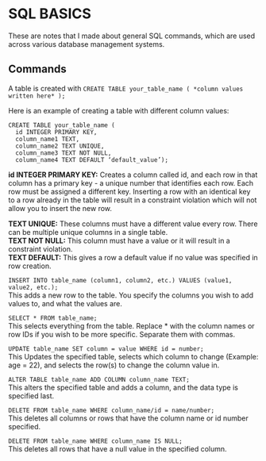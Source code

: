 # SQL BASICS
These are notes that I made about general SQL commands, which are used across various database management systems.

## Commands
A table is created with `CREATE TABLE your_table_name ( *column values written here* );`

Here is an example of creating a table with different column values:
```
CREATE TABLE your_table_name (  
  id INTEGER PRIMARY KEY,  
  column_name1 TEXT,  
  column_name2 TEXT UNIQUE,  
  column_name3 TEXT NOT NULL,  
  column_name4 TEXT DEFAULT ‘default_value’); 
  ```  

**id INTEGER PRIMARY KEY:** Creates a column called id, and each row in that column has a primary key - a unique number that identifies each row. Each row must be assigned a different key. Inserting a row with an identical key to a row already in the table will result in a constraint violation which will not allow you to insert the new row.

**TEXT UNIQUE:** These columns must have a different value every row. There can be multiple unique columns in a single table.  
**TEXT NOT NULL:** This column must have a value or it will result in a constraint violation.  
**TEXT DEFAULT:** This gives a row a default value if no value was specified in row creation.  
  
`INSERT INTO table_name (column1, column2, etc.) VALUES (value1, value2, etc.);`	
This adds a new row to the table. You specify the columns you wish to add values to, and what the values are.  

`SELECT * FROM table_name;`  
This selects everything from the table. Replace * with the column names or row IDs if you wish to be more specific. Separate them with commas.  

`UPDATE table_name SET column = value WHERE id = number;`  
This Updates the specified table, selects which column to change (Example: age = 22), and selects the row(s) to change the column value in.

`ALTER TABLE table_name ADD COLUMN column_name TEXT;`  
This alters the specified table and adds a column, and the data type is specified last. 

`DELETE FROM table_name WHERE column_name/id = name/number;`  
This deletes all columns or rows that have the column name or id number specified.

`DELETE FROM table_name WHERE column_name IS NULL;`  
This deletes all rows that have a null value in the specified column.
